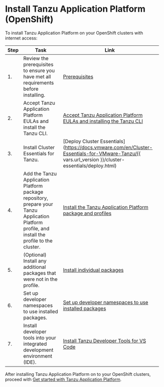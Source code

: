 # Install Tanzu Application Platform (OpenShift)

To install Tanzu Application Platform on your OpenShift clusters with internet access:

|Step|Task|Link|
|----|----|----|
|1.| Review the prerequisites to ensure you have met all requirements before installing. |[Prerequisites](prerequisites.hbs.md)|
|2.| Accept Tanzu Application Platform EULAs and install the Tanzu CLI. |[Accept Tanzu Application Platform EULAs and installing the Tanzu CLI](install-tanzu-cli.hbs.md)|
|3.| Install Cluster Essentials for Tanzu. |[Deploy Cluster Essentials](https://docs.vmware.com/en/Cluster-Essentials-for-VMware-Tanzu/{{ vars.url_version }}/cluster-essentials/deploy.html)|
|4.| Add the Tanzu Application Platform package repository, prepare your Tanzu Application Platform profile, and install the profile to the cluster. |[Install the Tanzu Application Platform package and profiles](install-openshift.hbs.md)|
|5.| (Optional) Install any additional packages that were not in the profile. |[Install individual packages](install-components-openshift.hbs.md)|
|6.| Set up developer namespaces to use installed packages. |[Set up developer namespaces to use installed packages](set-up-namespaces-openshift.hbs.md)|
|7.| Install developer tools into your integrated development environment (IDE). |[Install Tanzu Developer Tools for VS Code](vscode-install-openshift.hbs.md)|

After installing Tanzu Application Platform on to your OpenShift clusters, proceed with [Get started with Tanzu Application Platform](getting-started.hbs.md).
